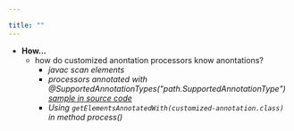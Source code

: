 ```yaml
---

title: "" 
---
```


- **How...**
  - how do customized anontation processors know anontations?
    - *javac scan elements*
    - *processors annotated with @SupportedAnnotationTypes("path.SupportedAnnotationType") [sample in source code](https://github.com/openjdk/jdk/blob/master/test/langtools/tools/javac/processing/ReportOnImportedModuleAnnotation/mods-src1/processor/processor/ModuleWarnProcessor.java)*
    - *Using `getElementsAnnotatedWith(customized-annotation.class)` in method process()*
